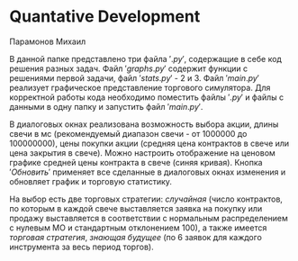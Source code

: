 # Quantative Development

Парамонов Михаил

В данной папке представлено три файла $'.py'$, содержащие в себе код решения разных задач. Файл $'graphs.py'$ содержит функции с решениями первой задачи, файл $'stats.py'$ - 2 и 3. Файл $'main.py'$ реализует графическое представление торгового симулятора. Для корректной работы кода необходимо поместить файлы $'.py'$ и файлы с данными в одну папку и запустить файл $'main.py'$. 

В диалоговых окнах реализована возможность выбора акции, длины свечи в мс (рекомендуемый диапазон свечи - от $1000000$ до $100000000$), цены покупки акции (средняя цена контрактов в свече или цена закрытия в свече). Можно настроить отображение на ценовом графике средней цены контракта в свече (синяя кривая). Кнопка $'Обновить'$ применяет все сделанные в диалоговых окнах изменения и обновляет график и торговую статистику. 

На выбор есть две торговых стратегии: $случайная$ (число контрактов, по которым в каждой свече выставляется заявка на покупку или продажу выставляется в соответствии с нормальным распределением с нулевым МО и стандартным отклонением 100), а также имеется $торговая\ стратегия,\ знающая\ будущее$ (по 6 заявок для каждого инструмента за весь период торгов).

